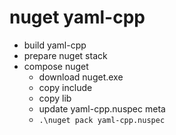 # nuget yaml-cpp

- build yaml-cpp
- prepare nuget stack
- compose nuget
  - download nuget.exe
  - copy include
  - copy lib
  - update yaml-cpp.nuspec meta
  - `.\nuget pack yaml-cpp.nuspec`
